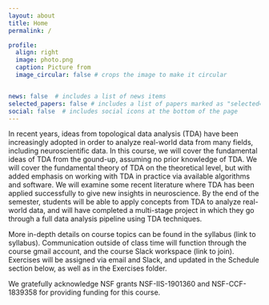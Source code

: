```yaml
---
layout: about
title: Home
permalink: /

profile:
  align: right
  image: photo.png
  caption: Picture from
  image_circular: false # crops the image to make it circular


news: false  # includes a list of news items
selected_papers: false # includes a list of papers marked as "selected={true}"
social: false  # includes social icons at the bottom of the page
---
```

In recent years, ideas from topological data analysis (TDA) have been increasingly adopted in order to analyze real-world data from many fields, including neuroscientific data. In this course, we will cover the fundamental ideas of TDA from the gound-up, assuming no prior knowledge of TDA. We will cover the fundamental theory of TDA on the theoretical level, but with added emphasis on working with TDA in practice via available algorithms and software. We will examine some recent literature where TDA has been applied successfully to give new insights in neuroscience. By the end of the semester, students will be able to apply concepts from TDA to analyze real-world data, and will have completed a multi-stage project in which they go through a full data analysis pipeline using TDA techniques.

More in-depth details on course topics can be found in the syllabus (link to syllabus). Communication outside of class time will function through the course gmail account, and the course Slack workspace (link to join). Exercises will be assigned via email and Slack, and updated in the Schedule section below, as well as in the Exercises folder.

We gratefully acknowledge NSF grants NSF-IIS-1901360 and NSF-CCF-1839358 for providing funding for this course.
